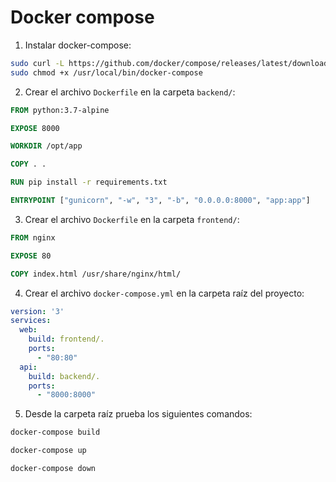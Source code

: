 # Docker compose

1. Instalar docker-compose:

```bash
sudo curl -L https://github.com/docker/compose/releases/latest/download/docker-compose-$(uname -s)-$(uname -m) -o /usr/local/bin/docker-compose
sudo chmod +x /usr/local/bin/docker-compose
```

2. Crear el archivo `Dockerfile` en la carpeta `backend/`:

```Dockerfile
FROM python:3.7-alpine

EXPOSE 8000

WORKDIR /opt/app

COPY . .

RUN pip install -r requirements.txt

ENTRYPOINT ["gunicorn", "-w", "3", "-b", "0.0.0.0:8000", "app:app"]
```

3. Crear el archivo `Dockerfile` en la carpeta `frontend/`:

```Dockerfile
FROM nginx

EXPOSE 80

COPY index.html /usr/share/nginx/html/
```

4. Crear el archivo `docker-compose.yml` en la carpeta raíz del proyecto:

```yaml
version: '3'
services:
  web:
    build: frontend/.
    ports:
      - "80:80"
  api:
    build: backend/.
    ports:
      - "8000:8000"
```

5. Desde la carpeta raíz prueba los siguientes comandos:

```bash
docker-compose build
```

```bash
docker-compose up
```

```bash
docker-compose down
```
